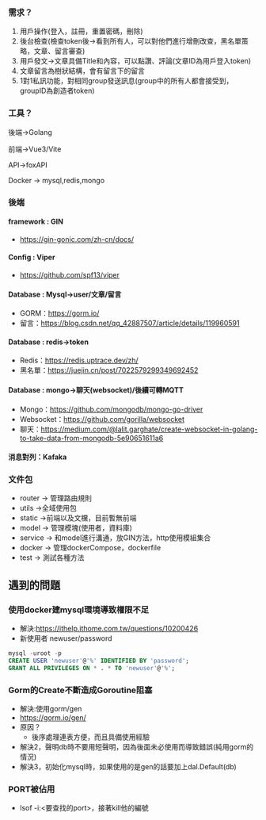 ### 需求？

1. 用戶操作(登入，註冊，重置密碼，刪除)
2. 後台檢查(檢查token後->看到所有人，可以對他們進行增刪改查，黑名單策略，文章、留言審查)
3. 用戶發文->文章具備Title和內容，可以點讚、評論(文章ID為用戶登入token)
4. 文章留言為樹狀結構，會有留言下的留言
5. 1對1私訊功能，對相同group發送訊息(group中的所有人都會接受到，groupID為創造者token)

### 工具？
後端->Golang

前端->Vue3/Vite

API->foxAPI

Docker -> mysql,redis,mongo

### 後端

#### framework : GIN 
- https://gin-gonic.com/zh-cn/docs/

#### Config : Viper
- https://github.com/spf13/viper
#### Database : Mysql->user/文章/留言 
- GORM：https://gorm.io/
- 留言：https://blog.csdn.net/qq_42887507/article/details/119960591

#### Database : redis->token
- Redis：https://redis.uptrace.dev/zh/
- 黑名單：https://juejin.cn/post/7022579299349692452
#### Database : mongo->聊天(websocket)/後續可轉MQTT
- Mongo：https://github.com/mongodb/mongo-go-driver
- Websocket：https://github.com/gorilla/websocket
- 聊天：https://medium.com/@lalit.garghate/create-websocket-in-golang-to-take-data-from-mongodb-5e90651611a6

#### 消息對列：Kafaka

### 文件包
- router -> 管理路由規則
- utils ->全域使用包
- static ->前端以及文欓，目前暫無前端
- model -> 管理模塊(使用者，資料庫)
- service -> 和model進行溝通，放GIN方法，http使用模組集合
- docker -> 管理dockerCompose，dockerfile
- test -> 測試各種方法

## 遇到的問題
### 使用docker建mysql環境導致權限不足
- 解決:https://ithelp.ithome.com.tw/questions/10200426
- 新使用者 newuser/password
```SQL
mysql -uroot -p
CREATE USER 'newuser'@'%' IDENTIFIED BY 'password';
GRANT ALL PRIVILEGES ON * . * TO 'newuser'@'%';
```
### Gorm的Create不斷造成Goroutine阻塞
- 解決:使用gorm/gen
- https://gorm.io/gen/
- 原因？
  -  後序處理連表方便，而且具備使用經驗
- 解決2，聲明db時不要用短聲明，因為後面未必使用而導致錯誤(純用gorm的情況)
- 解決3，初始化mysql時，如果使用的是gen的話要加上dal.Default(db)
### PORT被佔用
- lsof -i:<要查找的port>，接著kill他的編號
